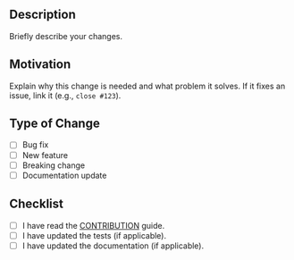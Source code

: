 ## Description
Briefly describe your changes.

## Motivation
Explain why this change is needed and what problem it solves.
If it fixes an issue, link it (e.g., `close #123`).

## Type of Change
- [ ] Bug fix
- [ ] New feature
- [ ] Breaking change
- [ ] Documentation update

## Checklist
- [ ] I have read the [CONTRIBUTION](https://github.com/EfficientMoE/MoE-Gen/blob/main/CONTRIBUTING.md) guide.
- [ ] I have updated the tests (if applicable).
- [ ] I have updated the documentation (if applicable).
